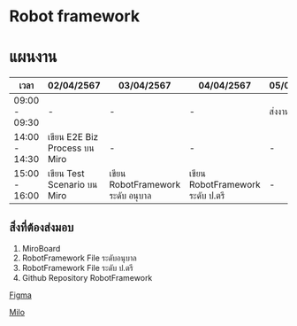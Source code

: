 # Robot framework 

# แผนงาน

| เวลา          |            02/04/2567          |           03/04/2567         |          04/04/2567         |          05/04/2567         |
|---------------|--------------------------------|------------------------------|-----------------------------|-----------------------------|
| 09:00 - 09:30 |              -                 |               -              |               -             |             ส่งงาน           |
| 14:00 - 14:30 |  เขียน E2E Biz Process บน Miro  |               -              |               -             |               -             |
| 15:00 - 16:00 |   เขียน Test Scenario บน Miro   |เขียน RobotFramework ระดับ อนุบาล|เขียน RobotFramework ระดับ ป.ตรี|               -             |

## สิ่งที่ต้องส่งมอบ
1. MiroBoard
2. RobotFramework File ระดับอนุบาล
3. RobotFramework File ระดับ ป.ตรี
4. Github Repository RobotFramework

[Figma](https://www.facebook.com/borntodev)

[Milo](https://www.facebook.com/borntodev)